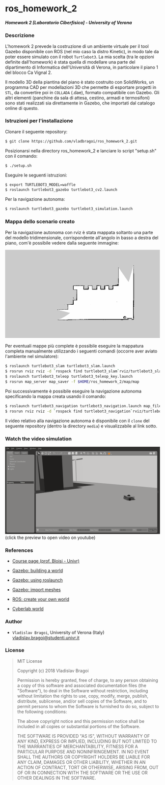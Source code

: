 # ros_homework_2 #
##### Homework 2 [Laboratorio Ciberfisico] - University of Verona #####

### Descrizione
L'homework 2 prevede la costruzione di un ambiente virtuale per il tool Gazebo disponibile con ROS (nel mio caso la distro Kinetic), in modo tale da poter essere simulato con il robot `Turtlebot3`.
La mia scelta (tra le opzioni definite dall'homework) è stata quella di modellare una parte del dipartimento di Informatica dell'Università di Verona, in particolare il piano 1 del blocco Ca Vignal 2.

Il modello 3D della piantina del piano è stato costruito con SolidWorks, un programma CAD per modellazioni 3D che permette di esportare progetti in `STL`, da convertire poi in `COLLADA` (.dae), formato compatibile con Gazebo. Gli altri elementi (panchine da sala di attesa, cestino, armadi e termosifoni) sono stati realizzati sia direttamente in Gazebo, che importati dal catalogo online di questo. 

### Istruzioni per l'installazione
Clonare il seguente repository:
```sh
$ git clone https://github.com/vladbragoi/ros_homework_2.git
```
Posizionarsi nella directory ros_homework_2 e lanciare lo script "setup.sh" con il comando:
```sh
$ ./setup.sh
```
Eseguire le seguenti istruzioni:
```sh
$ export TURTLEBOT3_MODEL=waffle
$ roslaunch turtlebot3_gazebo turtlebot3_cv2.launch
```
Per la navigazione autonoma:
```sh
$ roslaunch turtlebot3_gazebo turtlebot3_simulation.launch
```

### Mappa dello scenario creato
Per la navigazione autonoma con rviz è stata mappata soltanto una parte del modello tridimensionale, corrispondente all'angolo in basso a destra del piano, com'è possibile vedere dalla seguente immagine:

[![Mappa](media/map.png)](media/map.png)

Per eventuali mappe più complete è possibile eseguire la mappatura completa manualmente utilizzando i seguenti comandi (occorre aver aviato l'ambiente nel simulatore):

```sh
$ roslaunch turtlebot3_slam turtlebot3_slam.launch
$ rosrun rviz rviz -d `rospack find turtlebot3_slam`rviz/turtlebot3_slam.rviz
$ roslaunch turtlebot3_teleop turtlebot3_teleop_key.launch
$ rosrun map_server map_saver -f $HOME/ros_homework_2/map/map
```

Poi successivamente è possibile eseguire la navigazione autonoma specificando la mappa creata usando il comando:
```sh
$ roslaunch turtlebot3_navigation turtlebot3_navigation.launch map_file:=$HOME/ros_homework_2/map/map.yaml
$ rosrun rviz rviz -d `rospack find turtlebot3_navigation`rviz/turtlebot3_nav.rviz
```

Il video relativo alla navigazione autonoma è disponibile con il `clone` del seguente repository (dentro la directory `media`) e visualizzabile al link sotto.


### Watch the video simulation ###
[![Watch video](media/turtlebot3_preview.png)](https://youtu.be/u7z6F1_MQ9o)
(click the preview to open video on youtube)

### References ###

* [Course page (prof. Bloisi - Univr)](profs.scienze.univr.it/~bloisi/corsi/ciberfisico.html)

* [Gazebo: building a world](http://gazebosim.org/tutorials?tut=build_world)

* [Gazebo: using roslaunch](http://gazebosim.org/tutorials?tut=ros_roslaunch)

* [Gazebo: import meshes](http://gazebosim.org/tutorials?tut=import_mesh)

* [ROS: create your own world](http://wiki.ros.org/cob_gazebo_worlds/Tutorials/Create%20your%20own%20world)

* [Cyberlab world](https://github.com/dbloisi/cyber_lab_gazebo)


### Author ###

* `Vladislav Bragoi`, University of Verona (Italy) [vladislav.bragoi@studenti.univr.it](mailto:vladislav.bragoi@studenti.univr.it)

### License ###

> MIT License
>
> Copyright (c) 2018 Vladislav Bragoi
> 
> Permission is hereby granted, free of charge, to any person obtaining a copy
> of this software and associated documentation files (the "Software"), to deal
> in the Software without restriction, including without limitation the rights
> to use, copy, modify, merge, publish, distribute, sublicense, and/or sell
> copies of the Software, and to permit persons to whom the Software is
> furnished to do so, subject to the following conditions:
> 
> The above copyright notice and this permission notice shall be included in all
> copies or substantial portions of the Software.
> 
> THE SOFTWARE IS PROVIDED "AS IS", WITHOUT WARRANTY OF ANY KIND, EXPRESS OR
> IMPLIED, INCLUDING BUT NOT LIMITED TO THE WARRANTIES OF MERCHANTABILITY,
> FITNESS FOR A PARTICULAR PURPOSE AND NONINFRINGEMENT. IN NO EVENT SHALL THE
> AUTHORS OR COPYRIGHT HOLDERS BE LIABLE FOR ANY CLAIM, DAMAGES OR OTHER
> LIABILITY, WHETHER IN AN ACTION OF CONTRACT, TORT OR OTHERWISE, ARISING FROM,
> OUT OF OR IN CONNECTION WITH THE SOFTWARE OR THE USE OR OTHER DEALINGS IN THE
> SOFTWARE.
 